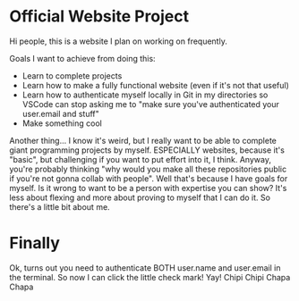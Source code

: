 # Official Website Project

Hi people, this is a website I plan on working on frequently.

Goals I want to achieve from doing this:

- Learn to complete projects
- Learn how to make a fully functional website (even if it's not that useful)
- Learn how to authenticate myself locally in Git in my directories so VSCode can stop asking me to "make sure you've authenticated your user.email and stuff"
- Make something cool

Another thing... I know it's weird, but I really want to be able to complete giant programming projects by myself. ESPECIALLY websites, because it's "basic", but challenging if you want to put effort into it, I think. Anyway, you're probably thinking "why would you make all these repositories public if you're not gonna collab with people". Well that's because I have goals for myself. Is it wrong to want to be a person with expertise you can show? It's less about flexing and more about proving to myself that I can do it. So there's a little bit about me.

# Finally

Ok, turns out you need to authenticate BOTH user.name and user.email in the terminal. So now I can click the little check mark! Yay! Chipi Chipi Chapa Chapa